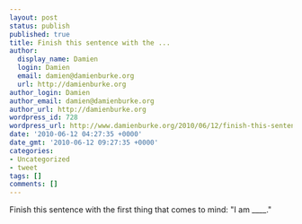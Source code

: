 ```yaml
---
layout: post
status: publish
published: true
title: Finish this sentence with the ...
author:
  display_name: Damien
  login: Damien
  email: damien@damienburke.org
  url: http://damienburke.org
author_login: Damien
author_email: damien@damienburke.org
author_url: http://damienburke.org
wordpress_id: 728
wordpress_url: http://www.damienburke.org/2010/06/12/finish-this-sentence-with-the/
date: '2010-06-12 04:27:35 +0000'
date_gmt: '2010-06-12 09:27:35 +0000'
categories:
- Uncategorized
- tweet
tags: []
comments: []
---
```

<p>Finish this sentence with the first thing that comes to mind: "I am ____."</p>
